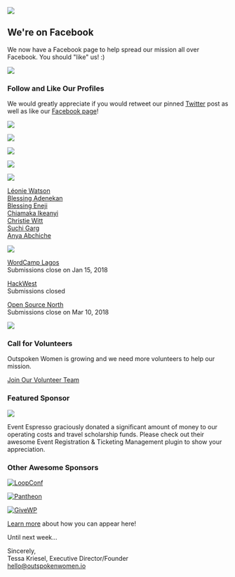 ![](https://gallery.mailchimp.com/c8c866f345a8d4a8e760827d1/images/4fb6a751-9994-44d0-ad49-42c6f7c8047f.png)

## We're on Facebook

We now have a Facebook page to help spread our mission all over Facebook. You should "like" us! :)

![](https://gallery.mailchimp.com/c8c866f345a8d4a8e760827d1/images/18c96401-fd49-44a6-9692-2cf90cc5f607.png)

### Follow and Like Our Profiles

We would greatly appreciate if you would retweet our pinned [Twitter](https://twitter.com/outspoken_women/status/932355947292438529) post as well as like our [Facebook page](https://www.facebook.com/outspokenwomenrock/)!

[![](https://cdn-images.mailchimp.com/icons/social-block-v2/color-facebook-48.png)](https://www.facebook.com/outspokenwomenrock/)

[![](https://cdn-images.mailchimp.com/icons/social-block-v2/color-twitter-48.png)](https://www.twitter.com/outspoken_women/)

[![](https://cdn-images.mailchimp.com/icons/social-block-v2/color-instagram-48.png)](http://instagram.com/outspoken_women)

[![](https://cdn-images.mailchimp.com/icons/social-block-v2/color-link-48.png)](http://outspokenwomen.io)

![](https://gallery.mailchimp.com/c8c866f345a8d4a8e760827d1/images/6a9e3809-d8aa-4936-a685-101e46409a0f.jpg)

[Léonie Watson](https://outspokenwomen.io/?speakers=leonie-watson)  
[Blessing Adenekan](https://outspokenwomen.io/?speakers=blessing-adenekan)  
[Blessing Eneji](https://outspokenwomen.io/?speakers=blessing-eneji)  
[Chiamaka Ikeanyi](https://outspokenwomen.io/?speakers=chiamaka-ikeanyi)  
[Christie Witt](https://outspokenwomen.io/?speakers=christie-witt)  
[Suchi Garg](https://outspokenwomen.io/?speakers=suchi-garg)  
[Anya Abchiche](https://outspokenwomen.io/?speakers=anya-abchiche)

![](https://gallery.mailchimp.com/c8c866f345a8d4a8e760827d1/images/ecee4db7-0cef-4d5c-b7e6-b425dca8aa99.jpg)

[WordCamp Lagos](https://outspokenwomen.io/?events=wordcamp-lagos-2018)  
Submissions close on Jan 15, 2018  

[HackWest](https://outspokenwomen.io/?events=hackwest)  
Submissions closed  

[Open Source North](http://opensourcenorth.com/)  
Submissions close on Mar 10, 2018

![](https://gallery.mailchimp.com/c8c866f345a8d4a8e760827d1/images/b841e1ae-56d9-488f-a085-5692e7441c4f.jpg)

### Call for Volunteers

Outspoken Women is growing and we need more volunteers to help our mission.  

[Join Our Volunteer Team](https://outspokenwomen.io/?news=we-need-volunteers)

### Featured Sponsor
[![](https://gallery.mailchimp.com/c8c866f345a8d4a8e760827d1/images/b3268a59-904c-4c85-9571-81618d2ee91d.jpg)](https://eventespresso.com/)  

Event Espresso graciously donated a significant amount of money to our operating costs and travel scholarship funds. Please check out their awesome Event Registration & Ticketing Management plugin to show your appreciation.

### Other Awesome Sponsors

[![LoopConf](https://gallery.mailchimp.com/c8c866f345a8d4a8e760827d1/images/390a18e7-1a5a-4cfb-ab30-12213187d285.jpg)](https://loopconf.com/)  

[![Pantheon](https://gallery.mailchimp.com/c8c866f345a8d4a8e760827d1/images/e842db7a-b8e5-44ad-b923-8e823bac65bf.png)](https://pantheon.io)    

[![GiveWP](https://gallery.mailchimp.com/c8c866f345a8d4a8e760827d1/images/b13be2c3-b233-4f7e-a6ae-096fa2b7826a.jpg)](https://givewp.com/)

[Learn more](http://outspokenwomen.io/contribute/sponsors/) about how you can appear here!

Until next week...  

Sincerely,   
Tessa Kriesel, Executive Director/Founder  
hello@outspokenwomen.io




